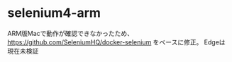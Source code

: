 # selenium4-arm

ARM版Macで動作が確認できなかったため、https://github.com/SeleniumHQ/docker-selenium をベースに修正。
Edgeは現在未検証
